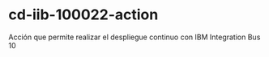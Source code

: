 # cd-iib-100022-action
Acción que permite realizar el despliegue continuo con IBM Integration Bus 10
